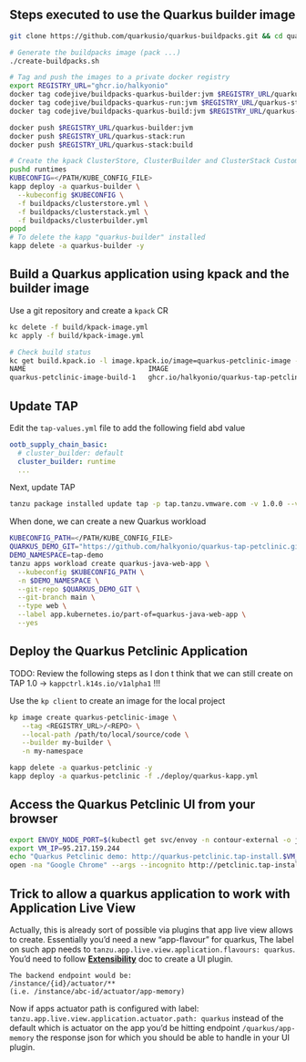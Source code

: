 ## Steps executed to use the Quarkus builder image

```bash
git clone https://github.com/quarkusio/quarkus-buildpacks.git && cd quarkus-buildpacks

# Generate the buildpacks image (pack ...)
./create-buildpacks.sh

# Tag and push the images to a private docker registry
export REGISTRY_URL="ghcr.io/halkyonio"
docker tag codejive/buildpacks-quarkus-builder:jvm $REGISTRY_URL/quarkus-builder:jvm
docker tag codejive/buildpacks-quarkus-run:jvm $REGISTRY_URL/quarkus-stack:run
docker tag codejive/buildpacks-quarkus-build:jvm $REGISTRY_URL/quarkus-stack:build

docker push $REGISTRY_URL/quarkus-builder:jvm
docker push $REGISTRY_URL/quarkus-stack:run
docker push $REGISTRY_URL/quarkus-stack:build

# Create the kpack ClusterStore, ClusterBuilder and ClusterStack Custom resources
pushd runtimes
KUBECONFIG=</PATH/KUBE_CONFIG_FILE>
kapp deploy -a quarkus-builder \
  --kubeconfig $KUBECONFIG \
  -f buildpacks/clusterstore.yml \
  -f buildpacks/clusterstack.yml \
  -f buildpacks/clusterbuilder.yml
popd
# To delete the kapp "quarkus-builder" installed
kapp delete -a quarkus-builder -y
```

## Build a Quarkus application using kpack and the builder image

Use a git repository and create a `kpack` CR
```bash
kc delete -f build/kpack-image.yml
kc apply -f build/kpack-image.yml

# Check build status
kc get build.kpack.io -l image.kpack.io/image=quarkus-petclinic-image -n tap-demo 
NAME                              IMAGE                                                                                                             SUCCEEDED
quarkus-petclinic-image-build-1   ghcr.io/halkyonio/quarkus-tap-petclinic@sha256:523e8064f3a45eb9b5920740d15c95449db68274b55aa5887182eaeabaf923d7   True
```
## Update TAP

Edit the `tap-values.yml` file to add the following field abd value
```yaml
ootb_supply_chain_basic:
  # cluster_builder: default
  cluster_builder: runtime
  ...
```
Next, update TAP
```bash
tanzu package installed update tap -p tap.tanzu.vmware.com -v 1.0.0 --values-file tap-values.yml -n tap-install
```
When done, we can create a new Quarkus workload
```bash
KUBECONFIG_PATH=</PATH/KUBE_CONFIG_FILE>
QUARKUS_DEMO_GIT="https://github.com/halkyonio/quarkus-tap-petclinic.git"
DEMO_NAMESPACE=tap-demo
tanzu apps workload create quarkus-java-web-app \
  --kubeconfig $KUBECONFIG_PATH \
  -n $DEMO_NAMESPACE \
  --git-repo $QUARKUS_DEMO_GIT \
  --git-branch main \
  --type web \
  --label app.kubernetes.io/part-of=quarkus-java-web-app \
  --yes
```

## Deploy the Quarkus Petclinic Application

TODO: Review the following steps as I don t think that we can still create on TAP 1.0 -> `kappctrl.k14s.io/v1alpha1` !!!

Use the `kp client` to create an image for the local project
```bash
kp image create quarkus-petclinic-image \
   --tag <REGISTRY_URL>/<REPO> \
   --local-path /path/to/local/source/code \
   --builder my-builder \
   -n my-namespace
```

```bash
kapp delete -a quarkus-petclinic -y
kapp deploy -a quarkus-petclinic -f ./deploy/quarkus-kapp.yml
```
## Access the Quarkus Petclinic UI from your browser
```bash
export ENVOY_NODE_PORT=$(kubectl get svc/envoy -n contour-external -o jsonpath='{.spec.ports[0].nodePort}')
export VM_IP=95.217.159.244
echo "Quarkus Petclinic demo: http://quarkus-petclinic.tap-install.$VM_IP.nip.io:$ENVOY_NODE_PORT"
open -na "Google Chrome" --args --incognito http://petclinic.tap-install.$VM_IP.nip.io:$ENVOY_NODE_PORT
```

## Trick to allow a quarkus application to work with Application Live View

Actually, this is already sort of possible via plugins that app live view allows to create. Essentially you’d need a new “app-flavour” for quarkus,
The label on such app needs to `tanzu.app.live.view.application.flavours: quarkus`.
You’d need to follow **[Extensibility](https://https://docs.vmware.com/en/Application-Live-View-for-VMware-Tanzu/0.1/docs/GUID-extensibility.html)** doc to create a UI plugin.

```
The backend endpoint would be:
/instance/{id}/actuator/**
(i.e. /instance/abc-id/actuator/app-memory)
```

Now if apps actuator path is configured with label: `tanzu.app.live.view.application.actuator.path: quarkus`
instead of the default which is actuator on the app you’d be hitting endpoint `/quarkus/app-memory` the response json
for which you should be able to handle in your UI plugin.
